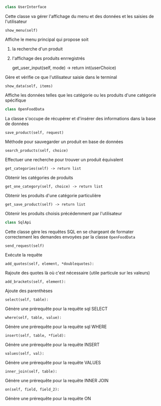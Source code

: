 
```python
class UserInterface
```

Cette classe va gérer l'affichage du menu et des données et les saisies de l'utilisateur

    show_menu(self)

Affiche le menu principal qui propose soit 
1. la recherche d'un produit
2. l'affichage des produits enrregistrés


    get_user_input(self, mode) -> return int(userChoice)

Gère et vérifie ce que l'utilisateur saisie dans le terminal

    show_data(self, items)

Affiche les données telles que les catégorie ou les produits d'une catégorie spécifique



```python
class OpenFoodData
```

La classe s'occupe de récupérer et d'insérer des informations dans la base de données


    save_product(self, request)

Méthode pour sauvegarder un produit en base de données

    search_products(self, choice)

Effectuer une recherche pour trouver un produit équivalent


    get_categories(self) -> return list

Obtenir les catégories de produits


    get_one_category(self, choice) -> return list

Obtenir les produits d'une catégorie particulière


    get_save_product(self) -> return list

Obtenir les produits choisis précédemment par l'utilisateur


```python
class SqlApi
```

Cette classe gère les requêtes SQL en se chargeant de formater correctement les demandes envoyées par la classe `OpenFoodData`

    send_request(self)

Exécute la requête

    add_quotes(self, element, *doublequotes):

Rajoute des quotes là où c'est nécessaire (utile particule sur les valeurs)

    add_brackets(self, element):
Ajoute des parenthèses

    select(self, table):
Génère une prérequête pour la requête sql SELECT

    where(self, table, value):
Génère une prérequête pour la requête sql WHERE

    insert(self, table, *field):
Génère une prérequête pour la requête INSERT

    values(self, val):
Génère une prérequête pour la requête VALUES
 
    inner_join(self, table):
Génère une prérequête pour la requête INNER JOIN

    on(self, field, field_2):
Génère une prérequête pour la requête ON
